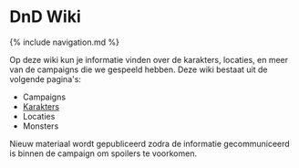 # DnD Wiki

{% include navigation.md %}

Op deze wiki kun je informatie vinden over de karakters, locaties, en meer van de campaigns die we gespeeld hebben. Deze wiki bestaat uit de volgende pagina's:

* Campaigns
* [Karakters](/Characters.md)
* Locaties
* Monsters

Nieuw materiaal wordt gepubliceerd zodra de informatie gecommuniceerd is binnen de campaign om spoilers te voorkomen.